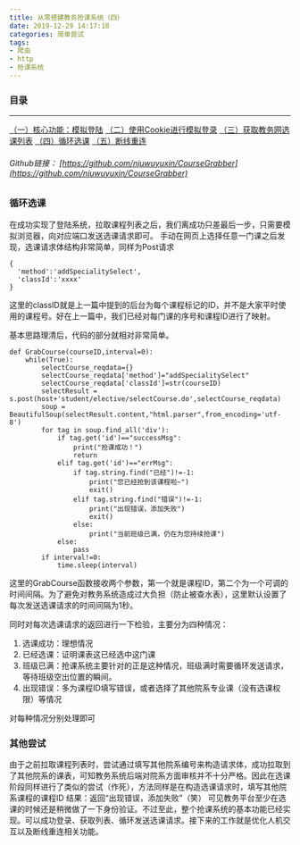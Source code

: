 ```yaml
---
title: 从零搭建教务抢课系统（四）
date: 2019-12-29 14:17:18
categories: 简单尝试
tags:
- 爬虫
- http
- 抢课系统
---
```

### 目录
----
[（一）核心功能：模拟登陆](https://njuwuyuxin.github.io/2019/12/26/%E4%BB%8E%E9%9B%B6%E6%90%AD%E5%BB%BA%E6%95%99%E5%8A%A1%E6%8A%A2%E8%AF%BE%E7%B3%BB%E7%BB%9F%EF%BC%88%E4%B8%80%EF%BC%89/)
[（二）使用Cookie进行模拟登录](https://njuwuyuxin.github.io/2019/12/27/%E4%BB%8E%E9%9B%B6%E6%90%AD%E5%BB%BA%E6%95%99%E5%8A%A1%E6%8A%A2%E8%AF%BE%E7%B3%BB%E7%BB%9F%EF%BC%88%E4%BA%8C%EF%BC%89/)
[（三）获取教务网选课列表](https://njuwuyuxin.github.io/2019/12/28/%E4%BB%8E%E9%9B%B6%E6%90%AD%E5%BB%BA%E6%95%99%E5%8A%A1%E6%8A%A2%E8%AF%BE%E7%B3%BB%E7%BB%9F%EF%BC%88%E4%B8%89%EF%BC%89/)
[（四）循环选课](https://njuwuyuxin.github.io/2019/12/29/%E4%BB%8E%E9%9B%B6%E6%90%AD%E5%BB%BA%E6%95%99%E5%8A%A1%E6%8A%A2%E8%AF%BE%E7%B3%BB%E7%BB%9F%EF%BC%88%E5%9B%9B%EF%BC%89/)
[（五）断线重连](https://njuwuyuxin.github.io/2020/01/13/%E4%BB%8E%E9%9B%B6%E6%90%AD%E5%BB%BA%E6%95%99%E5%8A%A1%E6%8A%A2%E8%AF%BE%E7%B3%BB%E7%BB%9F%EF%BC%88%E4%BA%94%EF%BC%89/)

###### Github链接： [https://github.com/njuwuyuxin/CourseGrabber](https://github.com/njuwuyuxin/CourseGrabber)

### 循环选课
在成功实现了登陆系统，拉取课程列表之后，我们离成功只差最后一步，只需要模拟浏览器，向对应端口发送选课请求即可。
手动在网页上选择任意一门课之后发现，选课请求体结构非常简单，同样为Post请求
```
{
  'method':'addSpecialitySelect',
  'classId':'xxxx'
}
```
这里的classID就是上一篇中提到的后台为每个课程标记的ID，并不是大家平时使用的课程号。好在上一篇中，我们已经对每门课的序号和课程ID进行了映射。

基本思路理清后，代码的部分就相对非常简单。
```
def GrabCourse(courseID,interval=0):
    while(True):
        selectCourse_reqdata={}
        selectCourse_reqdata['method']="addSpecialitySelect"
        selectCourse_reqdata['classId']=str(courseID)
        selectResult = s.post(host+'student/elective/selectCourse.do',selectCourse_reqdata)
        soup = BeautifulSoup(selectResult.content,"html.parser",from_encoding='utf-8')
        for tag in soup.find_all('div'):
            if tag.get('id')=="successMsg":
                print("抢课成功！")
                return
            elif tag.get('id')=="errMsg":   
                if tag.string.find("已经")!=-1:
                    print("您已经抢到该课程啦~")
                    exit()
                elif tag.string.find("错误")!=-1:
                    print("出现错误，添加失败")
                    exit()
                else:
                    print("当前班级已满，仍在为您持续抢课")
            else:
                pass
        if interval!=0:
            time.sleep(interval)
```
这里的GrabCourse函数接收两个参数，第一个就是课程ID，第二个为一个可调的时间间隔。为了避免对教务系统造成过大负担（防止被查水表），这里默认设置了每次发送选课请求的时间间隔为1秒。

同时对每次选课请求的返回进行一下检验，主要分为四种情况：
1. 选课成功：理想情况
2. 已经选课：证明课表这已经选中这门课
3. 班级已满：抢课系统主要针对的正是这种情况，班级满时需要循环发送请求，等待班级空出位置的瞬间。
4. 出现错误：多为课程ID填写错误，或者选择了其他院系专业课（没有选课权限）等情况

对每种情况分别处理即可

### 其他尝试
由于之前拉取课程列表时，尝试通过填写其他院系编号来构造请求体，成功拉取到了其他院系的课表，可知教务系统后端对院系方面审核并不十分严格。因此在选课阶段同样进行了类似的尝试（作死），方法同样是在构造选课请求时，填写其他院系课程的课程ID
结果：返回“出现错误，添加失败”（笑） 
可见教务平台至少在选课的时候还是稍微做了一下身份验证。不过至此，整个抢课系统的基本功能已经实现。可以成功登录、获取列表、循环发送选课请求。接下来的工作就是优化人机交互以及断线重连相关功能。
